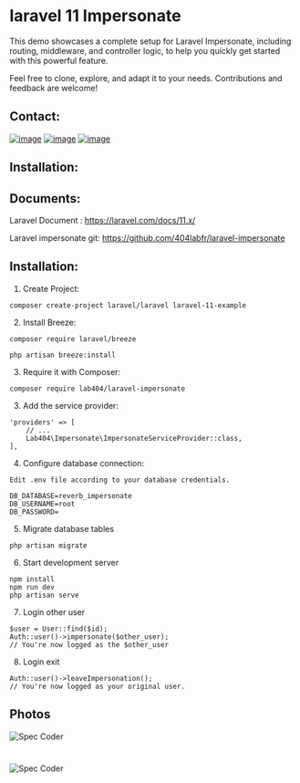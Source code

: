 # laravel 11 Impersonate
This demo showcases a complete setup for Laravel Impersonate, including routing, middleware, and controller logic, to help you quickly get started with this powerful feature.

Feel free to clone, explore, and adapt it to your needs. Contributions and feedback are welcome!

## Contact:
[![image](https://img.shields.io/badge/Gmail-D14836?style=for-the-badge&logo=gmail&logoColor=white)](mailto:variyahardik11@gmail.com)
[![image](https://img.shields.io/badge/LinkedIn-0077B5?style=for-the-badge&logo=linkedin&logoColor=white)](https://www.linkedin.com/in/hardik-variya)
[![image](https://img.shields.io/badge/UpWork-6FDA44?style=for-the-badge&logo=Upwork&logoColor=white)](https://www.upwork.com/freelancers/variyahardik)

## Installation:

## Documents:

Laravel Document : https://laravel.com/docs/11.x/

Laravel  impersonate git: https://github.com/404labfr/laravel-impersonate

## Installation:

1. Create Project:
```
composer create-project laravel/laravel laravel-11-example

```

2. Install Breeze:
```
composer require laravel/breeze

php artisan breeze:install
```

3. Require it with Composer:
```
composer require lab404/laravel-impersonate
```

3. Add the service provider:
```
'providers' => [
    // ...
    Lab404\Impersonate\ImpersonateServiceProvider::class,
],

```

4. Configure database connection:

```
Edit .env file according to your database credentials.

DB_DATABASE=reverb_impersonate
DB_USERNAME=root
DB_PASSWORD=
```

5. Migrate database tables
```
php artisan migrate
```

6. Start development server
```
npm install
npm run dev
php artisan serve
```

7. Login other user
```
$user = User::find($id);
Auth::user()->impersonate($other_user);
// You're now logged as the $other_user
```

8. Login exit
```
Auth::user()->leaveImpersonation();
// You're now logged as your original user.
```


## Photos
![Spec Coder](https://i.postimg.cc/W38psqyF/laravel-impersonate1.png)
#
![Spec Coder](https://i.postimg.cc/vmzwnFtC/laravel-impersonate2.png)
